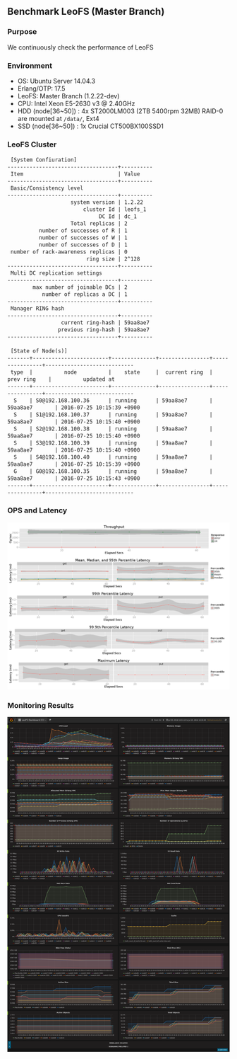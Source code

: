 ## Benchmark LeoFS (Master Branch)

### Purpose
We continuously check the performance of LeoFS

### Environment
* OS: Ubuntu Server 14.04.3
* Erlang/OTP: 17.5
* LeoFS: Master Branch (1.2.22-dev)
* CPU: Intel Xeon E5-2630 v3 @ 2.40GHz
* HDD (node[36~50]) : 4x ST2000LM003 (2TB 5400rpm 32MB) RAID-0 are mounted at `/data/`, Ext4
* SSD (node[36~50]) : 1x Crucial CT500BX100SSD1

### LeoFS Cluster
```
 [System Confiuration]
-----------------------------------+----------
 Item                              | Value    
-----------------------------------+----------
 Basic/Consistency level
-----------------------------------+----------
                    system version | 1.2.22
                        cluster Id | leofs_1
                             DC Id | dc_1
                    Total replicas | 2
          number of successes of R | 1
          number of successes of W | 1
          number of successes of D | 1
 number of rack-awareness replicas | 0
                         ring size | 2^128
-----------------------------------+----------
 Multi DC replication settings
-----------------------------------+----------
        max number of joinable DCs | 2
           number of replicas a DC | 1
-----------------------------------+----------
 Manager RING hash
-----------------------------------+----------
                 current ring-hash | 59aa8ae7
                previous ring-hash | 59aa8ae7
-----------------------------------+----------

 [State of Node(s)]
-------+------------------------+--------------+----------------+----------------+----------------------------
 type  |          node          |    state     |  current ring  |   prev ring    |          updated at         
-------+------------------------+--------------+----------------+----------------+----------------------------
  S    | S0@192.168.100.36      | running      | 59aa8ae7       | 59aa8ae7       | 2016-07-25 10:15:39 +0900
  S    | S1@192.168.100.37      | running      | 59aa8ae7       | 59aa8ae7       | 2016-07-25 10:15:40 +0900
  S    | S2@192.168.100.38      | running      | 59aa8ae7       | 59aa8ae7       | 2016-07-25 10:15:40 +0900
  S    | S3@192.168.100.39      | running      | 59aa8ae7       | 59aa8ae7       | 2016-07-25 10:15:40 +0900
  S    | S4@192.168.100.40      | running      | 59aa8ae7       | 59aa8ae7       | 2016-07-25 10:15:39 +0900
  G    | G0@192.168.100.35      | running      | 59aa8ae7       | 59aa8ae7       | 2016-07-25 10:15:43 +0900
-------+------------------------+--------------+----------------+----------------+----------------------------

```

### OPS and Latency
![ops-latency](summary.png)

### Monitoring Results
![monitoring-results](grafana.png)

